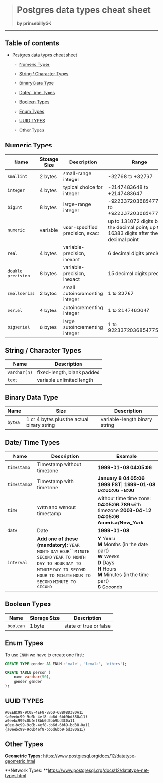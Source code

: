 > Postgres data types cheat sheet
> ====================================
>
> **by princebillyGK**

<hr>

## Table of contents

 * [Postgres data types cheat sheet](#postgres-data-types-cheat-sheet)
      
      * [Numeric Types](#numeric-types)
      
      * [String / Character Types](#string--character-types)
      
      * [Binary Data Type](#binary-data-type)
      
      * [Date/ Time Types](#date-time-types)
      
      * [Boolean Types](#boolean-types)
      
      * [Enum Types](#enum-types)
      
      * [UUID TYPES](#uuid-types)
      
      * [Other Types](#other-types)
      
        


## Numeric Types

| Name               | Storage Size | Description                     | Range                                                        |
| ------------------ | ------------ | ------------------------------- | ------------------------------------------------------------ |
| `smallint`         | 2 bytes      | small-range integer             | -32768 to +32767                                             |
| `integer`          | 4 bytes      | typical choice for integer      | -2147483648 to +2147483647                                   |
| `bigint`           | 8 bytes      | large-range integer             | -9223372036854775808 to +9223372036854775807                 |
| `numeric`          | variable     | user-specified precision, exact | up to 131072 digits before the decimal point; up to 16383 digits after the decimal point |
| `real`             | 4 bytes      | variable-precision, inexact     | 6 decimal digits precision                                   |
| `double precision` | 8 bytes      | variable-precision, inexact     | 15 decimal digits precision                                  |
| `smallserial`      | 2 bytes      | small autoincrementing integer  | 1 to 32767                                                   |
| `serial`           | 4 bytes      | autoincrementing integer        | 1 to 2147483647                                              |
| `bigserial`        | 8 bytes      | large autoincrementing integer  | 1 to 9223372036854775807                                     |



## String / Character Types

| Name         | Description                |
| ------------ | -------------------------- |
| `varchar(n)` | fixed-length, blank padded |
| `text`       | variable unlimited length  |



## Binary Data Type

| Name    | Size                                       | Description                   |
| ------- | ------------------------------------------ | ----------------------------- |
| `bytea` | 1 or 4 bytes plus the actual binary string | variable-length binary string |

## Date/ Time Types

| Name         | Description                                                  | Example                                                      |
| ------------ | ------------------------------------------------------------ | ------------------------------------------------------------ |
| `timestamp`  | Timestamp without timezone                                   | **1999-01-08 04:05:06**                                      |
| `timestampz` | Timestamp with timezone                                      | **January 8 04:05:06 1999 PST**\| **1999-01-08 04:05:06 -8:00** |
| `time`       | With and without timestamp                                   | without time time zone: **04:05:06.789**  with timezone **2003-04-12 04:05:06 America/New_York** |
| `date`       | Date                                                         | **1999-01-08**                                               |
| `interval`   | **Add one of these (mandatory):** `YEAR` `MONTH` `DAY` `HOUR``MINUTE` `SECOND` `YEAR TO MONTH` `DAY TO HOUR` `DAY TO MINUTE` `DAY TO SECOND` `HOUR TO MINUTE` `HOUR TO SECOND` `MINUTE TO SECOND` | **Y**	Years<br/>**M**	Months (in the date part)<br/>**W**	Weeks<br/>**D**	Days<br/>**H**	Hours<br/>**M**	Minutes (in the time part)<br/>**S**	Seconds |

## Boolean Types

| Name      | Storage Size | Description            |
| --------- | ------------ | ---------------------- |
| `boolean` | 1 byte       | state of true or false |



## Enum Types

To use `ENUM` we have to create one first:

```SQL
CREATE TYPE gender AS ENUM ('male', 'female', 'others');
```

```sql
CREATE TABLE person (
    name varchar(50),
   	gender gender			
);
```



## UUID TYPES

```
A0EEBC99-9C0B-4EF8-BB6D-6BB9BD380A11
{a0eebc99-9c0b-4ef8-bb6d-6bb9bd380a11}
a0eebc999c0b4ef8bb6d6bb9bd380a11
a0ee-bc99-9c0b-4ef8-bb6d-6bb9-bd38-0a11
{a0eebc99-9c0b4ef8-bb6d6bb9-bd380a11}
```



## Other Types

**Geometric Types:** https://www.postgresql.org/docs/12/datatype-geometric.html

**Network Types: **https://www.postgresql.org/docs/12/datatype-net-types.html